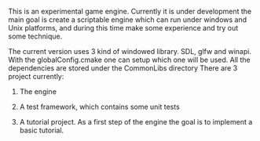 This is an experimental game engine. Currently it is under development the main goal is create a scriptable engine which can run under windows and Unix platforms, and during this time make some experience and try out some technique.

The current version uses 3 kind of windowed library. SDL, glfw and winapi. With the globalConfig.cmake one can setup which one will be used. All the dependencies are stored under the CommonLibs directory
There are 3 project currently:

1. The engine

2. A test framework, which contains some unit tests

3. A tutorial project. As a first step of the engine the goal is to 
implement a basic tutorial.